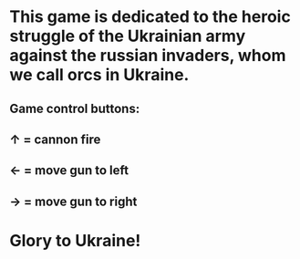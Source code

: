 # This game is dedicated to the heroic struggle of the Ukrainian army against the russian invaders, whom we call orcs in Ukraine.
## Game control buttons:
## ↑ = cannon fire
## ← = move gun to left
## → = move gun to right
# Glory to Ukraine!

